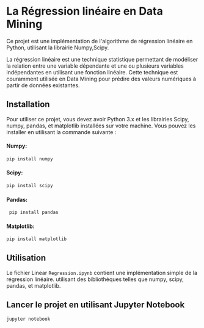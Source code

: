 # La Régression linéaire en Data Mining


Ce projet est une implémentation de l'algorithme de régression linéaire en Python, utilisant la librairie Numpy,Scipy.

La régression linéaire est une technique statistique permettant de modéliser la relation entre une variable dépendante et une ou plusieurs variables indépendantes en utilisant une fonction linéaire. 
Cette technique est couramment utilisée en Data Mining pour prédire des valeurs numériques à partir de données existantes.

## Installation
Pour utiliser ce projet, vous devez avoir Python 3.x et les librairies Scipy, numpy,  pandas, et matplotlib installées sur votre machine. Vous pouvez les installer en utilisant la commande suivante :

#### Numpy:
```sh
pip install numpy
```
#### Scipy:
```sh
pip install scipy
```

#### Pandas:
```sh
 pip install pandas
 ```
#### Matplotlib:
```sh
pip install matplotlib
```

## Utilisation
Le fichier Linear `Regression.ipynb` contient une implémentation simple de la régression linéaire. utilisant des bibliothèques telles que numpy, scipy, pandas, et matplotlib.

## Lancer le projet en utilisant Jupyter Notebook

```sh
jupyter notebook
```

